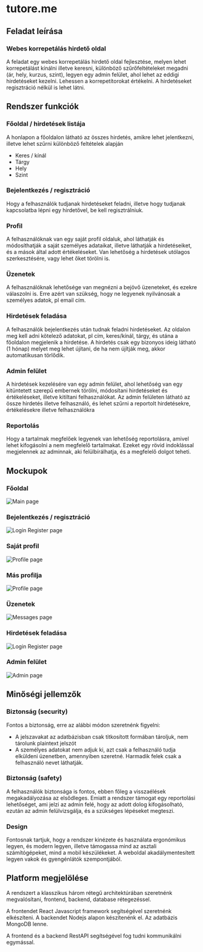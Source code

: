 # tutore.me

## Feladat leírása
### Webes korrepetálás hirdető oldal
A feladat egy webes korrepetálás hirdető oldal fejlesztése, melyen lehet korrepetálást kínálni illetve keresni, különböző szűrőfeltételeket megadni (ár, hely, kurzus, szint), legyen egy admin felület, ahol lehet az eddigi hirdetéseket kezelni. Lehessen a korrepetítorokat értékelni. A hirdetéseket regisztráció nélkül is lehet látni.

## Rendszer funkciók

### Főoldal / hirdetések listája
A honlapon a főoldalon látható az összes hirdetés, amikre lehet jelentkezni, illetve lehet szűrni különböző feltételek alapján
  * Keres / kínál
  * Tárgy
  * Hely
  * Szint

### Bejelentkezés / regisztráció
Hogy a felhasználók tudjanak hirdetéseket feladni, illetve hogy tudjanak kapcsolatba lépni egy hirdetővel, be kell regisztrálniuk.

### Profil
A felhasználóknak van egy saját profil oldaluk, ahol láthatják és módosíthatják a saját személyes adataikat, illetve láthatják a hirdetéseiket, és a mások által adott értékeléseket. Van lehetőség a hirdetések utólagos szerkesztésére, vagy lehet őket törölni is.

### Üzenetek
A felhasználóknak lehetősége van megnézni a bejövő üzeneteket, és ezekre válaszolni is. Erre azért van szükség, hogy ne legyenek nyilvánosak a személyes adatok, pl email cím.

### Hirdetések feladása
A felhasználók bejelentkezés után tudnak feladni hirdetéseket. Az oldalon meg kell adni kötelező adatokat, pl cím, keres/kínál, tárgy, és utána a főoldalon megjelenik a hirdetése. A hirdetés csak egy bizonyos ideig látható (1 hónap) melyet meg lehet újítani, de ha nem újítják meg, akkor automatikusan törlődik.

### Admin felület
A hirdetések kezelésére van egy admin felület, ahol lehetőség van egy kitüntetett szerepű embernek törölni, módosítani hirdetéseket és értékeléseket, illetve kitiltani felhasználókat. Az admin felületen látható az össze hirdetés illetve felhasználó, és lehet szűrni a reportolt hirdetésekre, értékelésekre illetve felhasználókra

### Reportolás
Hogy a tartalmak megfelőek legyenek van lehetőség reportolásra, amivel lehet kifogásolni a nem megfelelő tartalmakat. Ezeket egy rövid indoklással megjelennek az adminnak, aki felülbírálhatja, és a megfelelő dolgot teheti.

## Mockupok
### Főoldal
![Main page](https://github.com/fehergeri13/tutore.me/raw/master/Main%20page.png)

### Bejelentkezés / regisztráció
![Login Register page](https://github.com/fehergeri13/tutore.me/raw/master/Login_Registration.png)

### Saját profil
![Profile page](https://github.com/fehergeri13/tutore.me/raw/master/My%20profile%20page.png)

### Más profilja
![Profile page](https://github.com/fehergeri13/tutore.me/raw/master/Other's%20profile%20page.png)

### Üzenetek
![Messages page](https://github.com/fehergeri13/tutore.me/raw/master/Messages.png)

### Hirdetések feladása
![Login Register page](https://github.com/fehergeri13/tutore.me/raw/master/New%20ad.png)

### Admin felület
![Admin page](https://github.com/fehergeri13/tutore.me/raw/master/Admin_%20user%20search.png)

## Minőségi jellemzők

### Biztonság (security)
Fontos a biztonság, erre az alábbi módon szeretnénk figyelni:
 - A jelszavakat az adatbázisban csak titkosított formában tároljuk, nem tárolunk plaintext jelszót
 - A személyes adatokat nem adjuk ki, azt csak a felhasználó tudja elküldeni üzenetben, amennyiben szeretné. Harmadik felek csak a felhasználó nevet láthatják.
 
### Biztonság (safety)
A felhasználók biztonsága is fontos, ebben főleg a visszaélések megakadályozása az elsődleges. Emiatt a rendszer támogat egy reportolási lehetőséget, ami jelzi az admin felé, hogy az adott dolog kifogásolható, ezután az admin felülvizsgálja, és a szükséges lépéseket megteszi.

### Design
Fontosnak tartjuk, hogy a rendszer kinézete és használata ergonómikus legyen, és modern legyen, illetve támogassa mind az asztali számítógépeket, mind a mobil készülékeket. A weboldal akadálymentesített legyen vakok és gyengénlátók szempontjából.

## Platform megjelölése
A rendszert a klasszikus három rétegű architektúrában szeretnénk megvalósítani, frontend, backend, database rétegezéssel.

A frontendet React Javascript framework segítségével szeretnénk elkészíteni.
A backendet Nodejs alapon készítenénk el.
Az adatbázis MongoDB lenne.

A frontend és a backend RestAPI segítségével fog tudni kommunikálni egymással.
